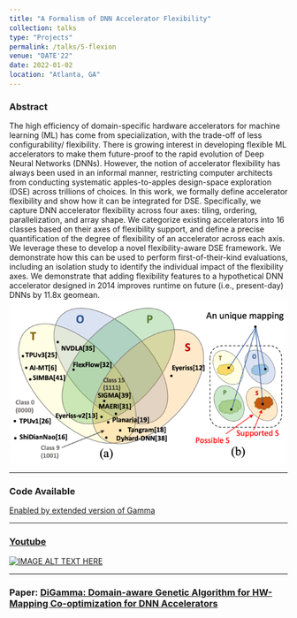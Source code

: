 ```yaml
---
title: "A Formalism of DNN Accelerator Flexibility"
collection: talks
type: "Projects"
permalink: /talks/5-flexion
venue: "DATE'22"
date: 2022-01-02
location: "Atlanta, GA"
--- 
```

### Abstract
The high efficiency of domain-specific hardware accelerators for machine learning (ML) has come from specialization, with the trade-off of less configurability/ flexibility. There is growing interest in developing flexible ML accelerators to make them future-proof to the rapid evolution of Deep Neural Networks (DNNs). However, the notion of accelerator flexibility has always been used in an informal manner, restricting computer architects from conducting systematic apples-to-apples design-space exploration (DSE) across trillions of choices. In this work, we formally define accelerator flexibility and show how it can be integrated for DSE. Specifically, we capture DNN accelerator flexibility across four axes: tiling, ordering, parallelization, and array shape. We categorize existing accelerators into 16 classes based on their axes of flexibility support, and define a precise quantification of the degree of flexibility of an accelerator across each axis. We leverage these to develop a novel flexibility-aware DSE framework. We demonstrate how this can be used to perform first-of-their-kind evaluations, including an isolation study to identify the individual impact of the flexibility axes. We demonstrate that adding flexibility features to a hypothetical DNN accelerator designed in 2014 improves runtime on future (i.e., present-day) DNNs by 11.8x geomean.
![img_4.png](img_4.png)

----
### Code Available
[Enabled by extended version of Gamma](https://github.com/maestro-project/gamma/tree/master/src/GAMMA#advanced-usage-constrained-map-space-exploration)

------
### [Youtube]((https://www.youtube.com/watch?v=ZuQLgxssSnM))
[![IMAGE ALT TEXT HERE](https://img.youtube.com/vi/ZuQLgxssSnM/0.jpg)](https://www.youtube.com/watch?v=ZuQLgxssSnM)

-----------
### Paper: [DiGamma: Domain-aware Genetic Algorithm for HW-Mapping Co-optimization for DNN Accelerators]( https://arxiv.org/abs/2201.11220)